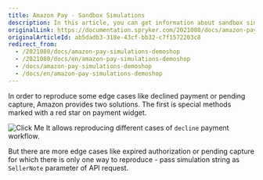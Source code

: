 ```yaml
---
title: Amazon Pay - Sandbox Simulations
description: In this article, you can get information about sandbox simulations for the Amazon Pay module in Spryker Legacy Demoshop.
originalLink: https://documentation.spryker.com/2021080/docs/amazon-pay-simulations-demoshop
originalArticleId: ab5dadb3-318e-43cf-bb32-c7f1572203c8
redirect_from:
  - /2021080/docs/amazon-pay-simulations-demoshop
  - /2021080/docs/en/amazon-pay-simulations-demoshop
  - /docs/amazon-pay-simulations-demoshop
  - /docs/en/amazon-pay-simulations-demoshop
---
```


In order to reproduce some edge cases like declined payment or pending capture, Amazon provides two solutions. The first is special methods marked with a red star on payment widget.

![Click Me](https://spryker.s3.eu-central-1.amazonaws.com/docs/Technology+Partners/Payment+Partners/Amazon+Pay/amazon_payment_widget.png)
It allows reproducing different cases of `decline` payment workflow.

But there are more edge cases like expired authorization or pending capture for which there is only one way to reproduce - pass simulation string as `SellerNote` parameter of API request.
